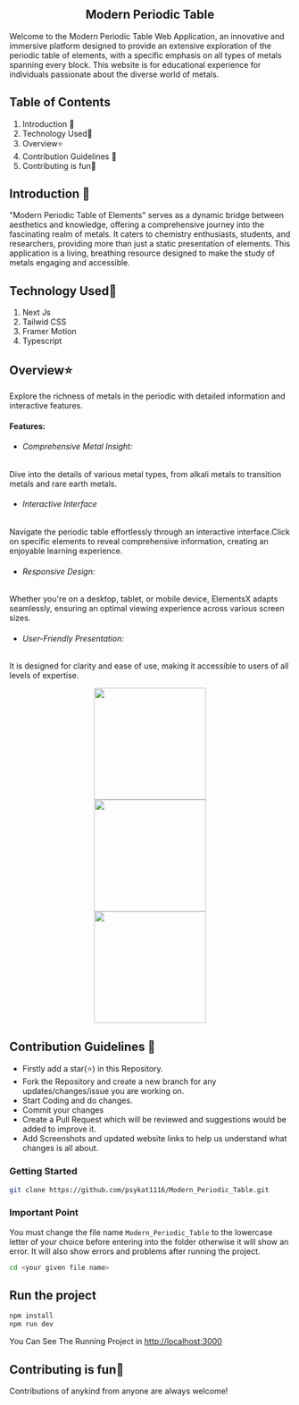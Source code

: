 ## <div align="center">Modern Periodic Table</div>

Welcome to the Modern Periodic Table Web Application, an innovative and immersive platform designed to provide an extensive exploration of the periodic table of elements, with a specific emphasis on all types of metals spanning every block. This website is for educational experience for individuals passionate about the diverse world of metals.

## Table of Contents
1. Introduction 📌
2. Technology Used🚀
3. Overview⭐
4. Contribution Guidelines 📑
5. Contributing is fun🧡

## Introduction 📌

"Modern Periodic Table of Elements" serves as a dynamic bridge between aesthetics and knowledge, offering a comprehensive journey into the fascinating realm of metals. It caters to chemistry enthusiasts, students, and researchers, providing more than just a static presentation of elements. This application is a living, breathing resource designed to make the study of metals engaging and accessible.

## Technology Used🚀

1. Next Js
2. Tailwid CSS
3. Framer Motion
4. Typescript

## Overview⭐

Explore the richness of metals in the periodic with detailed information and interactive features.

#### Features:
- ###### Comprehensive Metal Insight: 
Dive into the details of various metal types, from alkali metals to transition metals and rare earth metals.
- ###### Interactive Interface
 Navigate the periodic table effortlessly through an interactive interface.Click on specific elements to reveal comprehensive information, creating an enjoyable learning experience.
 - ###### Responsive Design:
 Whether you're on a desktop, tablet, or mobile device, ElementsX adapts seamlessly, ensuring an optimal viewing experience across various screen sizes.

 - ###### User-Friendly Presentation:
 It is designed for clarity and ease of use, making it accessible to users of all levels of expertise.

 <div align="center"><img src="https://github.com/Sneha123-zudo/Modern_Periodic_Table/assets/145490348/3bbf8a75-51fd-40c9-8cb2-c667f1067f1b" height="200"></div>
 <div align="center"><img src="https://github.com/Sneha123-zudo/Modern_Periodic_Table/assets/145490348/e9de7eb5-bdd0-43b4-9edf-991635b4b550" height="200"></div>
 <div align="center"><img src="https://github.com/Sneha123-zudo/Modern_Periodic_Table/assets/145490348/0d395b19-e7a9-49ab-9015-e1e1492d4969" height="200"></div>

## Contribution Guidelines 📑
- Firstly add a star(⭐) in this Repository.
- Fork the Repository and create a new branch for any updates/changes/issue you are working on.
- Start Coding and do changes.
- Commit your changes
- Create a Pull Request which will be reviewed and suggestions would be added to improve it.
- Add Screenshots and updated website links to help us understand what changes is all about.

### Getting Started
```bash
git clone https://github.com/psykat1116/Modern_Periodic_Table.git
```

### Important Point
You must change the file name `Modern_Periodic_Table` to the lowercase letter of your choice before entering into the folder otherwise it will show an error. It will also show errors and problems after running the project.
```bash
cd <your given file name>
```

## Run the project
```bash
npm install
npm run dev
```

You Can See The Running Project in [http://localhost:3000](http://localhost:3000)

## Contributing is fun🧡

Contributions of anykind from anyone are always welcome!

